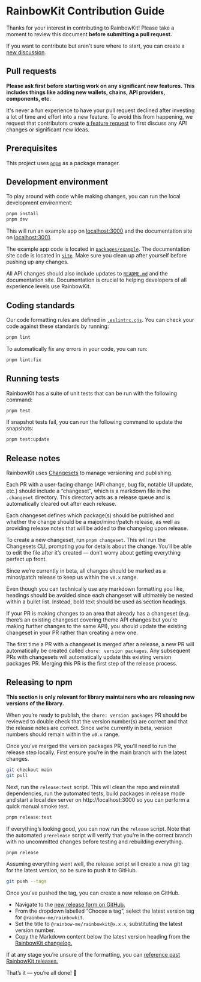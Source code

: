 # RainbowKit Contribution Guide

Thanks for your interest in contributing to RainbowKit! Please take a moment to review this document **before submitting a pull request.**

If you want to contribute but aren't sure where to start, you can create a [new discussion](https://github.com/rainbow-me/rainbowkit/discussions).

## Pull requests

**Please ask first before starting work on any significant new features. This includes things like adding new wallets, chains, API providers, components, etc.**

It's never a fun experience to have your pull request declined after investing a lot of time and effort into a new feature. To avoid this from happening, we request that contributors create [a feature request](https://github.com/rainbow-me/rainbowkit/discussions/new?category=ideas) to first discuss any API changes or significant new ideas.

## Prerequisites

This project uses [`pnpm`](https://pnpm.io) as a package manager.

## Development environment

To play around with code while making changes, you can run the local development environment:

```bash
pnpm install
pnpm dev
```

This will run an example app on [localhost:3000](http://localhost:3000) and the documentation site on [localhost:3001](http://localhost:3001).

The example app code is located in [`packages/example`](../packages/example). The documentation site code is located in [`site`](../site). Make sure you clean up after yourself before pushing up any changes.

All API changes should also include updates to [`README.md`](../README.md) and the documentation site. Documentation is crucial to helping developers of all experience levels use RainbowKit.

## Coding standards

Our code formatting rules are defined in [`.eslintrc.cjs`](../.eslintrc.cjs). You can check your code against these standards by running:

```bash
pnpm lint
```

To automatically fix any errors in your code, you can run:

```bash
pnpm lint:fix
```

## Running tests

RainbowKit has a suite of unit tests that can be run with the following command:

```bash
pnpm test
```

If snapshot tests fail, you can run the following command to update the snapshots:

```bash
pnpm test:update
```

## Release notes

RainbowKit uses [Changesets](https://github.com/changesets/changesets) to manage versioning and publishing.

Each PR with a user-facing change (API change, bug fix, notable UI update, etc.) should include a “changeset”, which is a markdown file in the `.changeset` directory. This directory acts as a release queue and is automatically cleared out after each release.

Each changeset defines which package(s) should be published and whether the change should be a major/minor/patch release, as well as providing release notes that will be added to the changelog upon release.

To create a new changeset, run `pnpm changeset`. This will run the Changesets CLI, prompting you for details about the change. You’ll be able to edit the file after it’s created — don’t worry about getting everything perfect up front.

Since we’re currently in beta, all changes should be marked as a minor/patch release to keep us within the `v0.x` range.

Even though you can technically use any markdown formatting you like, headings should be avoided since each changeset will ultimately be nested within a bullet list. Instead, bold text should be used as section headings.

If your PR is making changes to an area that already has a changeset (e.g. there’s an existing changeset covering theme API changes but you’re making further changes to the same API), you should update the existing changeset in your PR rather than creating a new one.

The first time a PR with a changeset is merged after a release, a new PR will automatically be created called `chore: version packages`. Any subsequent PRs with changesets will automatically update this existing version packages PR. Merging this PR is the first step of the release process.

## Releasing to npm

**This section is only relevant for library maintainers who are releasing new versions of the library.**

When you’re ready to publish, the `chore: version packages` PR should be reviewed to double check that the version number(s) are correct and that the release notes are correct. Since we’re currently in beta, version numbers should remain within the `v0.x` range.

Once you’ve merged the version packages PR, you’ll need to run the release step locally. First ensure you’re in the main branch with the latest changes.

```bash
git checkout main
git pull
```

Next, run the `release:test` script. This will clean the repo and reinstall dependencies, run the automated tests, build packages in release mode and start a local dev server on http://localhost:3000 so you can perform a quick manual smoke test.

```bash
pnpm release:test
```

If everything’s looking good, you can now run the `release` script. Note that the automated `prerelease` script will verify that you’re in the correct branch with no uncommitted changes before testing and rebuilding everything.

```bash
pnpm release
```

Assuming everything went well, the release script will create a new git tag for the latest version, so be sure to push it to GitHub.

```bash
git push --tags
```

Once you’ve pushed the tag, you can create a new release on GitHub.

- Navigate to the [new release form on GitHub.](https://github.com/rainbow-me/rainbowkit/releases/new)
- From the dropdown labelled “Choose a tag”, select the latest version tag for `@rainbow-me/rainbowkit`.
- Set the title to `@rainbow-me/rainbowkit@x.x.x`, substituting the latest version number.
- Copy the Markdown content below the latest version heading from the [RainbowKit changelog.](../packages/rainbowkit/CHANGELOG.md)

If at any stage you’re unsure of the formatting, you can [reference past RainbowKit releases.](https://github.com/rainbow-me/rainbowkit/releases)

That’s it — you’re all done! 🎉
